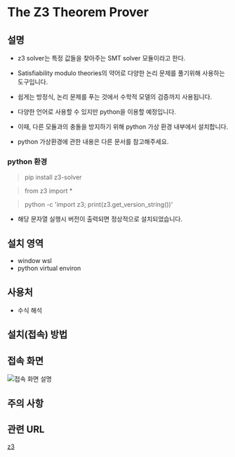 # The Z3 Theorem Prover
## 설명
- z3 solver는 특정 값들을 찾아주는 SMT solver 모듈이라고 한다.
- Satisfiability modulo theories의 약어로 다양한 논리 문제를 풀기위해 사용하는 도구입니다.
- 쉽게는 방정식, 논리 문제를 푸는 것에서 수학적 모델의 검증까지 사용됩니다.


- 다양한 언어로 사용할 수 있지만 python을 이용할 예정입니다.
- 이때, 다른 모듈과의 충돌을 방지하기 위해 python 가상 환경 내부에서 설치합니다.
- python 가상환경에 관한 내용은 다른 문서를 참고해주세요.

### python 환경
> pip install z3-solver


> from z3 import *

> python -c 'import z3; print(z3.get_version_string())'
- 해당 문자열 실행시 버전이 출력되면 정상적으로 설치되었습니다.


## 설치 영역
- window wsl
- python virtual environ

## 사용처
- 수식 해석

## 설치(접속) 방법


## 접속 화면
![접속 화면 설명](IDA64.png)

## 주의 사항


## 관련 URL
[z3](https://z3prover.github.io/papers/programmingz3.html)
